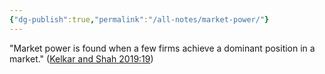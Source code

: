 ```yaml
---
{"dg-publish":true,"permalink":"/all-notes/market-power/"}
---
```



"Market power is found when a few firms achieve a dominant position in a market." ([Kelkar and Shah 2019:19](zotero://open-pdf/library/items/EW52ATBW?page=19))